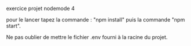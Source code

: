 exercice projet nodemode 4

pour le lancer tapez la commande : "npm install" puis la commande "npm start".

Ne pas oublier de mettre le fichier .env fourni à la racine du projet.
